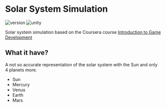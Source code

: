 # Solar System Simulation
![version](https://img.shields.io/badge/version-1.0.0-blue)
![unity](https://img.shields.io/badge/unity-2020.1.4f-lightgrey)

Solar system simulation based on the Coursera course [Introduction to Game Development](https://www.coursera.org/learn/game-development/home/welcome)

## What it have?
A not so accurate representation of the solar system with the Sun and only 4 planets more.
- Sun
- Mercury
- Venus
- Earth
- Mars